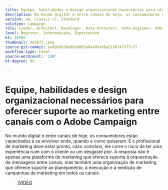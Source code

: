 ```yaml
---
title: Equipe, habilidades e design organizacional necessários para oferecer suporte ao marketing entre canais com o Adobe Campaign
description: No mundo digital e entre canais de hoje, os consumidores estão capacitados a se envolver onde, quando e como quiserem.
version: v8, Classic v7, Standard
solution: Campaign
role: Leader, Architect, Developer, Data Architect, Data Engineer, Admin, User
level: Beginner, Intermediate, Experienced
kt: 10509
thumbnail: 343871.jpeg
source-git-commit: edd0bdb28a9b3d065a64a95af6a216b747577c77
workflow-type: tm+mt
source-wordcount: '110'
ht-degree: 0%

---
```


# Equipe, habilidades e design organizacional necessários para oferecer suporte ao marketing entre canais com o Adobe Campaign

No mundo digital e entre canais de hoje, os consumidores estão capacitados a se envolver onde, quando e como quiserem. E o profissional de marketing deve estar pronto, caso contrário, ele corre o risco de ter uma experiência ruim com o cliente ou um desgaste pior. A resposta não é apenas uma plataforma de marketing que oferece suporte à orquestração de mensagens entre canais, mas também uma organização de marketing que oferece suporte ao planejamento, à execução e à medição de campanhas de marketing em todos os canais.

>[!VIDEO](https://video.tv.adobe.com/v/343871/?quality=12&learn=on)
